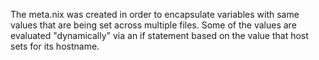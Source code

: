 The meta.nix was created in order to encapsulate variables with same values
that are being set across multiple files. Some of the values are
evaluated "dynamically" via an if statement based on the value that host
sets for its hostname.
